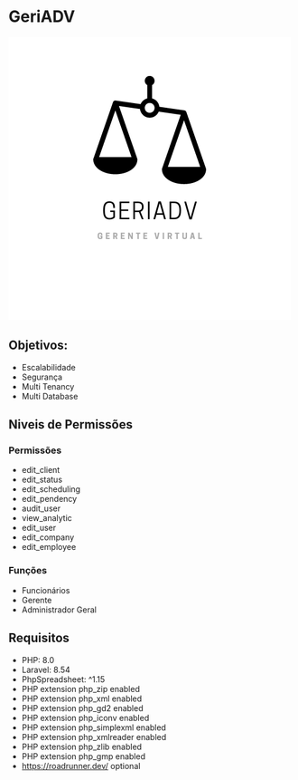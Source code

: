 # GeriADV
![](resources/static/images/geriadv.png)

## Objetivos:

* Escalabilidade
* Segurança
* Multi Tenancy
* Multi Database 


## Niveis de Permissões

### Permissões
* edit_client
* edit_status
* edit_scheduling
* edit_pendency
* audit_user
* view_analytic
* edit_user
* edit_company
* edit_employee

### Funções
* Funcionários
* Gerente
* Administrador Geral

## Requisitos

* PHP: 8.0
* Laravel: 8.54
* PhpSpreadsheet: ^1.15
* PHP extension php_zip enabled
* PHP extension php_xml enabled
* PHP extension php_gd2 enabled
* PHP extension php_iconv enabled
* PHP extension php_simplexml enabled
* PHP extension php_xmlreader enabled
* PHP extension php_zlib enabled
* PHP extension php_gmp enabled
* https://roadrunner.dev/ optional

